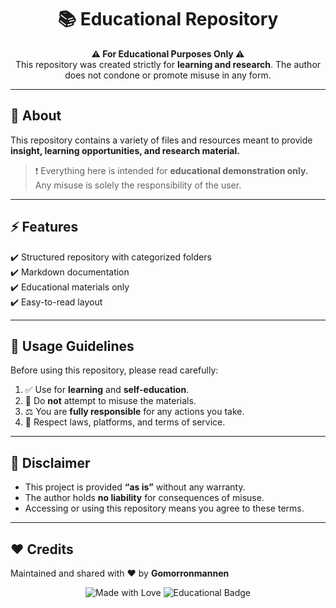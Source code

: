 <h1 align="center">📚 Educational Repository</h1>

<p align="center">
  <b>⚠️ For Educational Purposes Only ⚠️</b><br>
  This repository was created strictly for <b>learning and research</b>.  
  The author does not condone or promote misuse in any form.  
</p>

---

## 📖 About  

This repository contains a variety of files and resources meant to provide  
**insight, learning opportunities, and research material.**  

> ❗ Everything here is intended for **educational demonstration only.**  
> Any misuse is solely the responsibility of the user.  

---

## ⚡ Features  

✔️ Structured repository with categorized folders  
✔️ Markdown documentation  
✔️ Educational materials only  
✔️ Easy-to-read layout  

---

## 🚦 Usage Guidelines  

Before using this repository, please read carefully:  

1. ✅ Use for **learning** and **self-education**.  
2. 🚫 Do **not** attempt to misuse the materials.  
3. ⚖️ You are **fully responsible** for any actions you take.  
4. 📜 Respect laws, platforms, and terms of service.  

---

## 📢 Disclaimer  

- This project is provided **“as is”** without any warranty.  
- The author holds **no liability** for consequences of misuse.  
- Accessing or using this repository means you agree to these terms.  

---

## ❤️ Credits  

Maintained and shared with ❤️ by **Gomorronmannen**  

<p align="center">
  <img src="https://img.shields.io/badge/Made%20with-%E2%9D%A4-red?style=for-the-badge" alt="Made with Love"/>
  <img src="https://img.shields.io/badge/For-Education-blue?style=for-the-badge" alt="Educational Badge"/>
</p>
